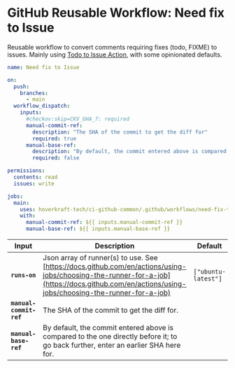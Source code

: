 <!-- start branding -->
<!-- end branding -->
<!-- start title -->

# GitHub Reusable Workflow: Need fix to Issue

<!-- end title -->
<!-- start badges -->
<!-- end badges -->
<!-- start description -->

Reusable workflow to convert comments requiring fixes (todo, FIXME) to issues.
Mainly using [Todo to Issue Action](https://github.com/alstr/todo-to-issue-action), with some opinionated defaults.

<!-- end description -->
<!-- start contents -->
<!-- end contents -->
<!-- start usage -->

```yaml
name: Need fix to Issue

on:
  push:
    branches:
      - main
  workflow_dispatch:
    inputs:
      #checkov:skip=CKV_GHA_7: required
      manual-commit-ref:
        description: "The SHA of the commit to get the diff for"
        required: true
      manual-base-ref:
        description: "By default, the commit entered above is compared to the one directly before it; to go back further, enter an earlier SHA here"
        required: false

permissions:
  contents: read
  issues: write

jobs:
  main:
    uses: hoverkraft-tech/ci-github-common/.github/workflows/need-fix-to-issue.yml@0.14.0
    with:
      manual-commit-ref: ${{ inputs.manual-commit-ref }}
      manual-base-ref: ${{ inputs.manual-base-ref }}
```

<!-- end usage -->
<!-- start inputs -->

| **Input**                          | **Description**                                                                                                                                                                                | **Default**                    | **Required** |
| ---------------------------------- | ---------------------------------------------------------------------------------------------------------------------------------------------------------------------------------------------- | ------------------------------ | ------------ |
| **<code>runs-on</code>**           | Json array of runner(s) to use. See [https://docs.github.com/en/actions/using-jobs/choosing-the-runner-for-a-job](https://docs.github.com/en/actions/using-jobs/choosing-the-runner-for-a-job) | <code>["ubuntu-latest"]</code> | **false**    |
| **<code>manual-commit-ref</code>** | The SHA of the commit to get the diff for.                                                                                                                                                     | <code></code>                  | **false**    |
| **<code>manual-base-ref</code>**   | By default, the commit entered above is compared to the one directly before it; to go back further, enter an earlier SHA here for.                                                             | <code></code>                  | **false**    |

<!-- end inputs -->
<!-- start outputs -->
<!-- end outputs -->
<!-- start [.github/ghadocs/examples/] -->
<!-- end [.github/ghadocs/examples/] -->
